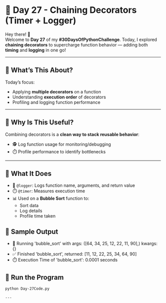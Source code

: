 # 🧩 Day 27 - Chaining Decorators (Timer + Logger)

Hey there! 👋  
Welcome to **Day 27** of my **#30DaysOfPythonChallenge**. Today, I explored **chaining decorators** to supercharge function behavior — adding both **timing** and **logging** in one go!

---

## 📌 What’s This About?
Today’s focus:
- Applying **multiple decorators** on a function
- Understanding **execution order** of decorators
- Profiling and logging function performance

---

## 💭 Why Is This Useful?
Combining decorators is a **clean way to stack reusable behavior**:
- 🕵️ Log function usage for monitoring/debugging
- ⏱️ Profile performance to identify bottlenecks

---

## 🔧 What It Does

- 🧠 `@logger`: Logs function name, arguments, and return value
- ⏱️ `@timer`: Measures execution time
- 📊 Used on a **Bubble Sort** function to:
  - Sort data
  - Log details
  - Profile time taken


## 🧪 Sample Output

- 🚀 Running 'bubble_sort' with args: ([64, 34, 25, 12, 22, 11, 90],) kwargs: {}
- ✅ Finished 'bubble_sort', returned: [11, 12, 22, 25, 34, 64, 90]
- ⏱️ Execution Time of 'bubble_sort': 0.0001 seconds

## 🚀 Run the Program

```bash
python Day-27Code.py

---
